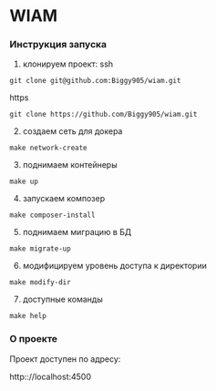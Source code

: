 # WIAM
### Инструкция запуска
1. клонируем проект:
ssh
```
git clone git@github.com:Biggy905/wiam.git
```
https
```
git clone https://github.com/Biggy905/wiam.git
```
2. создаем сеть для докера
```
make network-create
```
3. поднимаем контейнеры
```
make up
```
4. запускаем композер
```
make composer-install
```
5. поднимаем миграцию в БД
```
make migrate-up
```
6. модифицируем уровень доступа к директории
```
make modify-dir
```
7. доступные команды
```
make help
```


### О проекте
Проект доступен по адресу:

http:://localhost:4500

